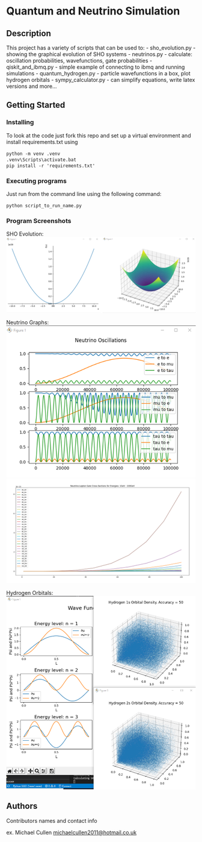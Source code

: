 # Quantum and Neutrino Simulation

## Description

This project has a variety of scripts that can be used to:
    - sho_evolution.py - showing the graphical evolution of SHO systems
    - neutrinos.py - calculate: oscillation probabilities, wavefunctions, gate probabilities
    - qiskit_and_ibmq.py - simple example of connecting to ibmq and running simulations
    - quantum_hydrogen.py - particle wavefunctions in a box, plot hydrogen orbitals
    - sympy_calculator.py - can simplify equations, write latex versions and more...


## Getting Started

### Installing

To look at the code just fork this repo and set up a virtual environment and install requirements.txt using
```
python -m venv .venv
.venv\Scripts\activate.bat
pip install -r 'requirements.txt'
```

### Executing programs
Just run from the command line using the following command:

```
python script_to_run_name.py
```

### Program Screenshots
SHO Evolution: <br />
![alt text](https://github.com/MichaelCullen2011/QuantumAndNeutrinos/blob/master/images/sho_evolution.png?raw=true)

Neutrino Graphs: <br />
![alt text](https://github.com/MichaelCullen2011/QuantumAndNeutrinos/blob/master/images/neutrino_oscillation.png?raw=true)
![alt text](https://github.com/MichaelCullen2011/QuantumAndNeutrinos/blob/master/images/neutrino_gates.png?raw=true)

Hydrogen Orbitals: <br />
![alt text](https://github.com/MichaelCullen2011/QuantumAndNeutrinos/blob/master/images/hydrogen_orbitals.png?raw=true)


## Authors

Contributors names and contact info

ex. Michael Cullen
michaelcullen2011@hotmail.co.uk

